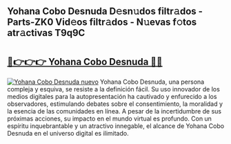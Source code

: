 ## Yohana Cobo Desnuda D𝚎sn𝚞dos filtr𝚊dos - Parts-ZK0 Vid𝚎os filtr𝚊dos - N𝚞evas f𝚘tos atr𝚊ctivas T9q9C

# <h2><a href="http://mb2gln.tromn.icu/?c=Yohana+Cobo+Desnuda">🔗👉👉👉 Yohana Cobo Desnuda 🔗🔗</a></h2>

[![Yohana Cobo Desnuda nuevo](https://i.imgur.com/pEAQMta.gif)](http://mb2gln.tromn.icu/?c=Yohana+Cobo+Desnuda)
Yohana Cobo Desnuda, una persona compleja y esquiva, se resiste a la definición fácil. Su uso innovador de los medios digitales para la autopresentación ha cautivado y enfurecido a los observadores, estimulando debates sobre el consentimiento, la moralidad y la esencia de las comunidades en línea. A pesar de la incertidumbre de sus próximas acciones, su impacto en el mundo virtual es profundo. Con un espíritu inquebrantable y un atractivo innegable, el alcance de Yohana Cobo Desnuda en el universo digital es ilimitado.
